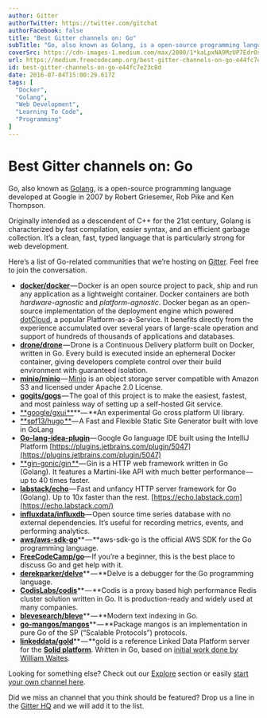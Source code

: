 ```yaml
---
author: Gitter
authorTwitter: https://twitter.com/gitchat
authorFacebook: false
title: "Best Gitter channels on: Go"
subTitle: "Go, also known as Golang, is a open-source programming language developed at Google in 2007 by Robert Griesemer, Rob Pike and Ken Thompso..."
coverSrc: https://cdn-images-1.medium.com/max/2000/1*kaLpxNA9MzUP7EdrOspr-w.png
url: https://medium.freecodecamp.org/best-gitter-channels-on-go-e44fc7e23c8d
id: best-gitter-channels-on-go-e44fc7e23c8d
date: 2016-07-04T15:00:29.617Z
tags: [
  "Docker",
  "Golang",
  "Web Development",
  "Learning To Code",
  "Programming"
]
---
```

# Best Gitter channels on: Go

Go, also known as [Golang](https://golang.org/), is a open-source programming language developed at Google in 2007 by Robert Griesemer, Rob Pike and Ken Thompson.

Originally intended as a descendent of C++ for the 21st century, Golang is characterized by fast compilation, easier syntax, and an efficient garbage collection. It’s a clean, fast, typed language that is particularly strong for web development.

Here’s a list of Go-related communities that we’re hosting on [Gitter](http://gitter.im). Feel free to join the conversation.

*   [**docker/docker** ](https://gitter.im/docker/docker?utm_source=blog&utm_medium=content&utm_campaign=go)— Docker is an open source project to pack, ship and run any application as a lightweight container. Docker containers are both _hardware-agnostic_ and _platform-agnostic_. Docker began as an open-source implementation of the deployment engine which powered [dotCloud](http://web.archive.org/web/20130530031104/https://www.dotcloud.com/), a popular Platform-as-a-Service. It benefits directly from the experience accumulated over several years of large-scale operation and support of hundreds of thousands of applications and databases.
*   [**drone/drone**](https://gitter.im/drone/drone?utm_source=blog&utm_medium=content&utm_campaign=go) — Drone is a Continuous Delivery platform built on Docker, written in Go. Every build is executed inside an ephemeral Docker container, giving developers complete control over their build environment with guaranteed isolation.
*   [**minio/minio**](https://gitter.im/minio/minio) — [Minio](https://minio.io) is an object storage server compatible with Amazon S3 and licensed under Apache 2.0 License.
*   [**gogits/gogs**](https://gitter.im/gogits/gogs?utm_source=blog&utm_medium=content&utm_campaign=go) — The goal of this project is to make the easiest, fastest, and most painless way of setting up a self-hosted Git service.
*   [**google/gxui **](https://gitter.im/google/gxui?utm_source=blog&utm_medium=content&utm_campaign=go)**— **An experimental Go cross platform UI library.
*   [**spf13/hugo **](https://gitter.im/spf13/hugo?utm_source=blog&utm_medium=content&utm_campaign=go)— A Fast and Flexible Static Site Generator built with love in GoLang
*   [**Go-lang-idea-plugin**](https://gitter.im/go-lang-plugin-org/go-lang-idea-plugin?utm_source=blog&utm_medium=content&utm_campaign=go)— Google Go language IDE built using the IntelliJ Platform [https://plugins.jetbrains.com/plugin/5047](https://plugins.jetbrains.com/plugin/5047)
*   [**gin-gonic/gin **](https://gitter.im/gin-gonic/gin?utm_source=blog&utm_medium=content&utm_campaign=go)— Gin is a HTTP web framework written in Go (Golang). It features a Martini-like API with much better performance — up to 40 times faster.
*   [**labstack/echo**](https://gitter.im/labstack/echo?utm_source=blog&utm_medium=content&utm_campaign=go) — Fast and unfancy HTTP server framework for Go (Golang). Up to 10x faster than the rest. [https://echo.labstack.com](https://echo.labstack.com/)
*   [**influxdata/influxdb**](https://gitter.im/influxdata/influxdb?utm_source=blog&utm_medium=content&utm_campaign=go)— Open source time series database with no external dependencies. It’s useful for recording metrics, events, and performing analytics.
*   [**aws/aws-sdk-go**](https://gitter.im/aws/aws-sdk-go?utm_source=blog&utm_medium=content&utm_campaign=go)** — **aws-sdk-go is the official AWS SDK for the Go programming language.
*   [**FreeCodeCamp/go**](https://gitter.im/FreeCodeCamp/go?utm_source=blog&utm_medium=content&utm_campaign=go)— If you’re a beginner, this is the best place to discuss Go and get help with it.
*   [**derekparker/delve**](https://gitter.im/derekparker/delve)** — **Delve is a debugger for the Go programming language.
*   [**CodisLabs/codis**](https://gitter.im/CodisLabs/codis)** — **Codis is a proxy based high performance Redis cluster solution written in Go. It is production-ready and widely used at many companies.
*   [**blevesearch/bleve**](https://gitter.im/blevesearch/bleve)** — **Modern text indexing in Go.
*   [**go-mangos/mangos**](https://gitter.im/go-mangos/mangos)** — **Package mangos is an implementation in pure Go of the SP (“Scalable Protocols”) protocols.
*   [**linkeddata/gold**](https://gitter.im/linkeddata/gold)** — **gold is a reference Linked Data Platform server for the [**Solid platform**](https://github.com/solid/solid-spec). Written in Go, based on [initial work done by William Waites](https://bitbucket.org/ww/gold).

Looking for something else? Check out our [Explore](https://gitter.im/explore/tags/javascript,php,ruby) section or easily [start your own channel here](https://gitter.im/home#createroom).

Did we miss an channel that you think should be featured? Drop us a line in the [Gitter HQ](https://gitter.im/gitterHQ/gitter) and we will add it to the list.








